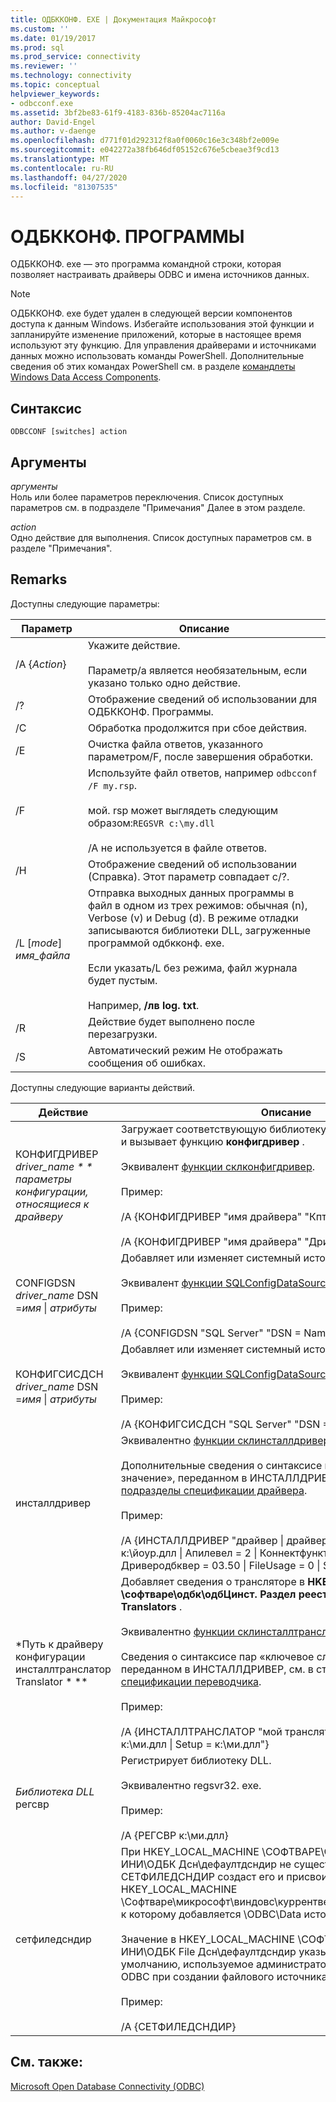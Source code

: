 ```yaml
---
title: ОДБККОНФ. EXE | Документация Майкрософт
ms.custom: ''
ms.date: 01/19/2017
ms.prod: sql
ms.prod_service: connectivity
ms.reviewer: ''
ms.technology: connectivity
ms.topic: conceptual
helpviewer_keywords:
- odbcconf.exe
ms.assetid: 3bf2be83-61f9-4183-836b-85204ac7116a
author: David-Engel
ms.author: v-daenge
ms.openlocfilehash: d771f01d292312f8a0f0060c16e3c348bf2e009e
ms.sourcegitcommit: e042272a38fb646df05152c676e5cbeae3f9cd13
ms.translationtype: MT
ms.contentlocale: ru-RU
ms.lasthandoff: 04/27/2020
ms.locfileid: "81307535"
---
```

# <a name="odbcconfexe"></a>ОДБККОНФ. ПРОГРАММЫ
ОДБККОНФ. exe — это программа командной строки, которая позволяет настраивать драйверы ODBC и имена источников данных.  
  
> [!NOTE]  
>  ОДБККОНФ. exe будет удален в следующей версии компонентов доступа к данным Windows. Избегайте использования этой функции и запланируйте изменение приложений, которые в настоящее время используют эту функцию. Для управления драйверами и источниками данных можно использовать команды PowerShell. Дополнительные сведения об этих командах PowerShell см. в разделе [командлеты Windows Data Access Components](/powershell/module/wdac).  
  
## <a name="syntax"></a>Синтаксис  
  
```console  
ODBCCONF [switches] action  
```  
  
## <a name="arguments"></a>Аргументы  
 *аргументы*  
 Ноль или более параметров переключения. Список доступных параметров см. в подразделе "Примечания" Далее в этом разделе.  
  
 *action*  
 Одно действие для выполнения. Список доступных параметров см. в разделе "Примечания".  
  
## <a name="remarks"></a>Remarks  
 Доступны следующие параметры:  
  
|Параметр|Описание|  
|------------|-----------------|  
|/A {*Action*}|Укажите действие.<br /><br /> Параметр/a является необязательным, если указано только одно действие.|  
|/?|Отображение сведений об использовании для ОДБККОНФ. Программы.|  
|/C|Обработка продолжится при сбое действия.|  
|/E|Очистка файла ответов, указанного параметром/F, после завершения обработки.|  
|/F|Используйте файл ответов, например `odbcconf /F my.rsp`.<br /><br /> мой. rsp может выглядеть следующим образом:`REGSVR c:\my.dll`<br /><br /> /A не используется в файле ответов.|  
|/H|Отображение сведений об использовании (Справка). Этот параметр совпадает с/?.|  
|/L [*mode*] *имя_файла*|Отправка выходных данных программы в файл в одном из трех режимов: обычная (n), Verbose (v) и Debug (d). В режиме отладки записываются библиотеки DLL, загруженные программой одбкконф. exe.<br /><br /> Если указать/L без режима, файл журнала будет пустым.<br /><br /> Например, **/лв log. txt**.|  
|/R|Действие будет выполнено после перезагрузки.|  
|/S|Автоматический режим Не отображать сообщения об ошибках.|  
  
 Доступны следующие варианты действий.  
  
|Действие|Описание|  
|------------|-----------------|  
|КОНФИГДРИВЕР *driver_name * * параметры конфигурации, относящиеся к драйверу*|Загружает соответствующую библиотеку DLL установки драйвера и вызывает функцию **конфигдривер** .<br /><br /> Эквивалент [функции склконфигдривер](../odbc/reference/syntax/sqlconfigdriver-function.md).<br /><br /> Пример:<br /><br /> /A {КОНФИГДРИВЕР "имя драйвера" "Кптимеаут = 60"}<br /><br /> /A {КОНФИГДРИВЕР "имя драйвера" "Дриверодбквер = 03.80"}|  
|CONFIGDSN *driver_name* DSN =*имя* &#124; *атрибуты*|Добавляет или изменяет системный источник данных.<br /><br /> Эквивалент [функции SQLConfigDataSource](../odbc/reference/syntax/sqlconfigdatasource-function.md).<br /><br /> Пример:<br /><br /> /A {CONFIGDSN "SQL Server" "DSN = Name &#124; Server = SRV"}|  
|КОНФИГСИСДСН *driver_name* DSN =*имя* &#124; *атрибуты*|Добавляет или изменяет системный источник данных.<br /><br /> Эквивалент [функции SQLConfigDataSource](../odbc/reference/syntax/sqlconfigdatasource-function.md).<br /><br /> Пример:<br /><br /> /A {КОНФИГСИСДСН "SQL Server" "DSN = Name &#124; Server = SRV"}|  
|инсталлдривер|Эквивалентно [функции склинсталлдриверекс](../odbc/reference/syntax/sqlinstalldriverex-function.md).<br /><br /> Дополнительные сведения о синтаксисе пар «ключевое слово-значение», переданном в ИНСТАЛЛДРИВЕР, см. в разделе [подразделы спецификации драйвера](../odbc/reference/install/driver-specification-subkeys.md).<br /><br /> Пример:<br /><br /> /A {ИНСТАЛЛДРИВЕР "драйвер &#124; драйвер = к:\йоур.длл &#124; Setup = к:\йоур.длл &#124; Апилевел = 2 &#124; Коннектфунктионс = YYY &#124; Дриверодбквер = 03.50 &#124; FileUsage = 0 &#124; SQLLevel = 1"}|  
|*Путь к драйверу конфигурации инсталлтранслатор Translator * **|Добавляет сведения о трансляторе в **HKEY_LOCAL_MACHINE \софтваре\одбк\одбЦинст. Раздел реестра ИНИ\ОДБК Translators** .<br /><br /> Эквивалентно [функции склинсталлтранслаторекс](../odbc/reference/syntax/sqlinstalltranslatorex-function.md).<br /><br /> Сведения о синтаксисе пар «ключевое слово-значение», переданном в ИНСТАЛЛДРИВЕР, см. в статье [подразделы спецификации переводчика](../odbc/reference/install/translator-specification-subkeys.md).<br /><br /> Пример:<br /><br /> /A {ИНСТАЛЛТРАНСЛАТОР "мой транслятор &#124; переводчик = к:\ми.длл &#124; Setup = к:\ми.длл"}|  
|*Библиотека DLL* регсвр|Регистрирует библиотеку DLL.<br /><br /> Эквивалентно regsvr32. exe.<br /><br /> Пример:<br /><br /> /A {РЕГСВР к:\ми.длл}|  
|сетфиледсндир|При HKEY_LOCAL_MACHINE \СОФТВАРЕ\ОДБК\ОДБК. Файл ИНИ\ОДБК Дсн\дефаултдсндир не существует, действие СЕТФИЛЕДСНДИР создаст его и присвоит ему значение в HKEY_LOCAL_MACHINE \Софтваре\микрософт\виндовс\куррентверсион\коммонфилесдир, к которому добавляется \ODBC\Data источники.<br /><br /> Значение в HKEY_LOCAL_MACHINE \СОФТВАРЕ\ОДБК\ОДБК. ИНИ\ОДБК File Дсн\дефаултдсндир указывает расположение по умолчанию, используемое администратором источников данных ODBC при создании файлового источника данных.<br /><br /> Пример:<br /><br /> /A {СЕТФИЛЕДСНДИР}|  
  
## <a name="see-also"></a>См. также:  
 [Microsoft Open Database Connectivity (ODBC)](../odbc/microsoft-open-database-connectivity-odbc.md)
